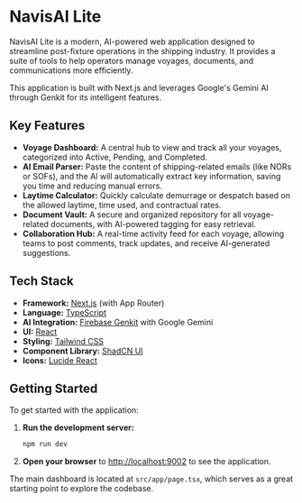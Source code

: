 # NavisAI Lite

NavisAI Lite is a modern, AI-powered web application designed to streamline post-fixture operations in the shipping industry. It provides a suite of tools to help operators manage voyages, documents, and communications more efficiently.

This application is built with Next.js and leverages Google's Gemini AI through Genkit for its intelligent features.

## Key Features

- **Voyage Dashboard:** A central hub to view and track all your voyages, categorized into Active, Pending, and Completed.
- **AI Email Parser:** Paste the content of shipping-related emails (like NORs or SOFs), and the AI will automatically extract key information, saving you time and reducing manual errors.
- **Laytime Calculator:** Quickly calculate demurrage or despatch based on the allowed laytime, time used, and contractual rates.
- **Document Vault:** A secure and organized repository for all voyage-related documents, with AI-powered tagging for easy retrieval.
- **Collaboration Hub:** A real-time activity feed for each voyage, allowing teams to post comments, track updates, and receive AI-generated suggestions.

## Tech Stack

- **Framework:** [Next.js](https://nextjs.org/) (with App Router)
- **Language:** [TypeScript](https://www.typescriptlang.org/)
- **AI Integration:** [Firebase Genkit](https://firebase.google.com/docs/genkit) with Google Gemini
- **UI:** [React](https://reactjs.org/)
- **Styling:** [Tailwind CSS](https://tailwindcss.com/)
- **Component Library:** [ShadCN UI](https://ui.shadcn.com/)
- **Icons:** [Lucide React](https://lucide.dev/)

## Getting Started

To get started with the application:

1.  **Run the development server:**
    ```bash
    npm run dev
    ```
2.  **Open your browser** to [http://localhost:9002](http://localhost:9002) to see the application.

The main dashboard is located at `src/app/page.tsx`, which serves as a great starting point to explore the codebase.